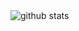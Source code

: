 <picture decoding="async" loading="lazy">
  <img alt="github stats" src="https://pixel-profile-ui.vercel.app/api/github-stats?username=hyoban&screen_effect=true&include_all_commits=true&hide=avatar&background=linear-gradient%280deg%2C+%23165a4cFF+0%25%2C+%2391db69FF+100%25%29+&color=%23ffffffFF">
</picture>
